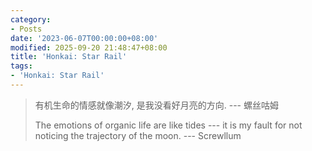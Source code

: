 ```yaml
---
category:
- Posts
date: '2023-06-07T00:00:00+08:00'
modified: 2025-09-20 21:48:47+08:00
title: 'Honkai: Star Rail'
tags:
- 'Honkai: Star Rail'
---
```


> 有机生命的情感就像潮汐, 是我没看好月亮的方向. --- 螺丝咕姆
>
> The emotions of organic life are like tides --- it is my fault for not noticing the trajectory of the moon. --- Screwllum
